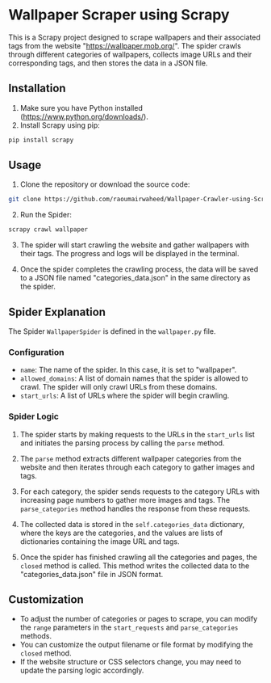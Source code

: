 

# Wallpaper Scraper using Scrapy

This is a Scrapy project designed to scrape wallpapers and their associated tags from the website "https://wallpaper.mob.org/". The spider crawls through different categories of wallpapers, collects image URLs and their corresponding tags, and then stores the data in a JSON file.

## Installation

1. Make sure you have Python installed (https://www.python.org/downloads/).
2. Install Scrapy using pip:

```bash
pip install scrapy
```

## Usage

1. Clone the repository or download the source code:

```bash
git clone https://github.com/raoumairwaheed/Wallpaper-Crawler-using-Scrapy
```
2. Run the Spider:

```bash
scrapy crawl wallpaper
```

3. The spider will start crawling the website and gather wallpapers with their tags. The progress and logs will be displayed in the terminal.

4. Once the spider completes the crawling process, the data will be saved to a JSON file named "categories_data.json" in the same directory as the spider.

## Spider Explanation

The Spider `WallpaperSpider` is defined in the `wallpaper.py` file.

### Configuration

- `name`: The name of the spider. In this case, it is set to "wallpaper".
- `allowed_domains`: A list of domain names that the spider is allowed to crawl. The spider will only crawl URLs from these domains.
- `start_urls`: A list of URLs where the spider will begin crawling.

### Spider Logic

1. The spider starts by making requests to the URLs in the `start_urls` list and initiates the parsing process by calling the `parse` method.

2. The `parse` method extracts different wallpaper categories from the website and then iterates through each category to gather images and tags.

3. For each category, the spider sends requests to the category URLs with increasing page numbers to gather more images and tags. The `parse_categories` method handles the response from these requests.

4. The collected data is stored in the `self.categories_data` dictionary, where the keys are the categories, and the values are lists of dictionaries containing the image URL and tags.

5. Once the spider has finished crawling all the categories and pages, the `closed` method is called. This method writes the collected data to the "categories_data.json" file in JSON format.

## Customization

- To adjust the number of categories or pages to scrape, you can modify the `range` parameters in the `start_requests` and `parse_categories` methods.
- You can customize the output filename or file format by modifying the `closed` method.
- If the website structure or CSS selectors change, you may need to update the parsing logic accordingly.
